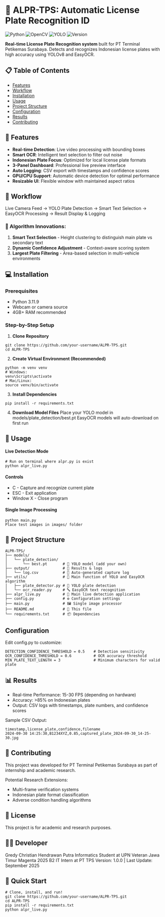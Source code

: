 # 🚀 ALPR-TPS: Automatic License Plate Recognition ID

![Python](https://img.shields.io/badge/Python-3.11+-blue.svg)
![OpenCV](https://img.shields.io/badge/OpenCV-4.10-orange.svg)
![YOLO](https://img.shields.io/badge/YOLOv8-ULTRAlytics-green.svg)
![Version](https://img.shields.io/badge/Version-1.0.0-brightgreen.svg)

**Real-time License Plate Recognition system** built for PT Terminal Petikemas Surabaya. Detects and recognizes Indonesian license plates with high accuracy using YOLOv8 and EasyOCR.

## 📋 Table of Contents
- [Features](#-features)
- [Workflow](#-workflow)
- [Installation](#-installation)
- [Usage](#-usage)
- [Project Structure](#-project-structure)
- [Configuration](#configuration)
- [Results](#-results)
- [Contributing](#-contributing)

## 🎯 Features

- **Real-time Detection**: Live video processing with bounding boxes
- **Smart OCR**: Intelligent text selection to filter out noise
- **Indonesian Plate Focus**: Optimized for local license plate formats
- **3-Panel Dashboard**: Professional live preview interface
- **Auto Logging**: CSV export with timestamps and confidence scores
- **GPU/CPU Support**: Automatic device detection for optimal performance
- **Resizable UI**: Flexible window with maintained aspect ratios

## 🔄 Workflow
Live Camera Feed → YOLO Plate Detection → Smart Text Selection → EasyOCR Processing → Result Display & Logging

### 🧠 Algorithm Innovations:
1. **Smart Text Selection** - Height clustering to distinguish main plate vs secondary text
2. **Dynamic Confidence Adjustment** - Context-aware scoring system
3. **Largest Plate Filtering** - Area-based selection in multi-vehicle environments

## 💻 Installation

### Prerequisites
- Python 3.11.9
- Webcam or camera source
- 4GB+ RAM recommended

### Step-by-Step Setup

1. **Clone Repository**
```
git clone https://github.com/your-username/ALPR-TPS.git
cd ALPR-TPS
```

2. **Create Virtual Environment (Recommended)**
```
python -m venv venv
# Windows:
venv\Scripts\activate
# Mac/Linux:
source venv/bin/activate
```

3. **Install Dependencies**
```
pip install -r requirements.txt
```

4. **Download Model Files**
Place your YOLO model in models/plate_detection/best.pt
EasyOCR models will auto-download on first run

## 🚀 Usage
#### Live Detection Mode
```
# Run on terminal where alpr.py is exist
python alpr_live.py
```

#### Controls
- C - Capture and recognize current plate
- ESC - Exit application
- Window X - Close program

#### Single Image Processing
```
python main.py
Place test images in images/ folder
```

## 📁 Project Structure
```
ALPR-TPS/
├── models/
│   └── plate_detection/
│       └── best.pt       # 🔧 YOLO model (add your own)
├── output/               # 💾 Results & logs
│   └── log.csv           # 📝 Auto-generated capture log
├── utils/                # 🔴 Main function of YOLO and EasyOCR algorithm
│   ├── plate_detector.py # 🎯 YOLO plate detection
│   └── ocr_reader.py     # 🔤 EasyOCR text recognition
├── alpr_live.py          # 🎥 Main live detection application
├── config.py             # ⚙️ Configuration settings
├── main.py               # 🖼️ Single image processor
├── README.md             # 📖 This file
└── requirements.txt      # 📦 Dependencies
```

## Configuration
Edit config.py to customize:
```
DETECTION_CONFIDENCE_THRESHOLD = 0.5    # Detection sensitivity
OCR_CONFIDENCE_THRESHOLD = 0.6          # OCR accuracy threshold
MIN_PLATE_TEXT_LENGTH = 3               # Minimum characters for valid plate
```

## 📊 Results
- Real-time Performance: 15-30 FPS (depending on hardware)
- Accuracy: >85% on Indonesian plates
- Output: CSV logs with timestamps, plate numbers, and confidence scores

Sample CSV Output:
```
timestamp,license_plate,confidence,filename
2024-09-30 14:25:30,B1234XYZ,0.85,captured_plate_2024-09-30_14-25-30.jpg
```

## 🤝 Contributing
This project was developed for PT Terminal Petikemas Surabaya as part of internship and academic research.

Potential Research Extensions:
- Multi-frame verification systems
- Indonesian plate format classification
- Adverse condition handling algorithms

## 📄 License
This project is for academic and research purposes.

## 👨‍💻 Developer
Gredy Christian Hendrawan Putra
Informatics Student at UPN Veteran Jawa Timur
Magenta 2025 B2 IT Intern at PT TPS
Version: 1.0.0 | Last Update: September 2025

## 🎯 Quick Start
```
# Clone, install, and run!
git clone https://github.com/your-username/ALPR-TPS.git
cd ALPR-TPS
pip install -r requirements.txt
python alpr_live.py
```
